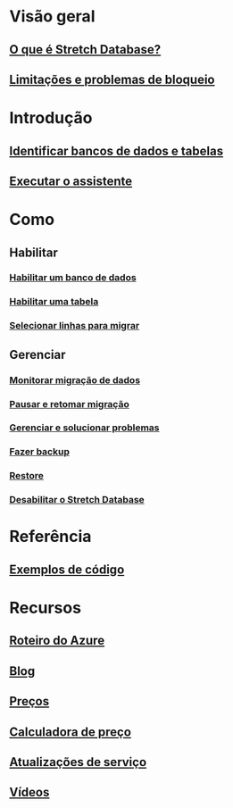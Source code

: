 # Visão geral
## [O que é Stretch Database?](/sql/sql-server/stretch-database/stretch-database)
## [Limitações e problemas de bloqueio](/sql/sql-server/stretch-database/limitations-for-stretch-database)

# Introdução
## [Identificar bancos de dados e tabelas](/sql/sql-server/stretch-database/stretch-database-databases-and-tables-stretch-database-advisor)
## [Executar o assistente](/sql/sql-server/stretch-database/get-started-by-running-the-enable-database-for-stretch-wizard)

# Como
## Habilitar
### [Habilitar um banco de dados](/sql/sql-server/stretch-database/enable-stretch-database-for-a-database)
### [Habilitar uma tabela](/sql/sql-server/stretch-database/enable-stretch-database-for-a-table)
### [Selecionar linhas para migrar](/sql/sql-server/stretch-database/select-rows-to-migrate-by-using-a-filter-function-stretch-database)
## Gerenciar
### [Monitorar migração de dados](/sql/sql-server/stretch-database/monitor-and-troubleshoot-data-migration-stretch-database)
### [Pausar e retomar migração](/sql/sql-server/stretch-database/pause-and-resume-data-migration-stretch-database)
### [Gerenciar e solucionar problemas](/sql/sql-server/stretch-database/manage-and-troubleshoot-stretch-database)
### [Fazer backup](/sql/sql-server/stretch-database/backup-stretch-enabled-databases-stretch-database)
### [Restore](/sql/sql-server/stretch-database/restore-stretch-enabled-databases-stretch-database)
### [Desabilitar o Stretch Database](/sql/sql-server/stretch-database/disable-stretch-database-and-bring-back-remote-data)

# Referência
## [Exemplos de código](https://azure.microsoft.com/en-us/resources/samples/?service=sql-server-database)

# Recursos
## [Roteiro do Azure](https://azure.microsoft.com/roadmap/)
## [Blog](https://blogs.technet.microsoft.com/dataplatforminsider/tag/stretch-database/)
## [Preços](https://azure.microsoft.com/pricing/details/sql-server-stretch-database/)
## [Calculadora de preço](https://azure.microsoft.com/pricing/calculator/)
## [Atualizações de serviço](https://azure.microsoft.com/updates/?product=sql-server-stretch-database)
## [Vídeos](https://azure.microsoft.com/documentation/videos/index/?services=sql-server-stretch-database)
